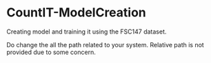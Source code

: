 # CountIT-ModelCreation
Creating model and training it using the FSC147 dataset.

Do change the all the path related to your system. Relative path is not provided due to some concern.
